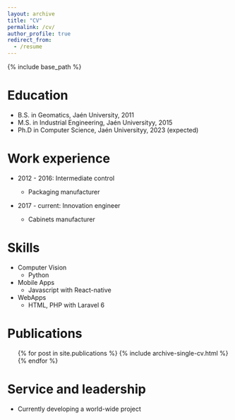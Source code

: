```yaml
---
layout: archive
title: "CV"
permalink: /cv/
author_profile: true
redirect_from:
  - /resume
---
```


{% include base_path %}

Education
======
* B.S. in Geomatics, Jaén University, 2011
* M.S. in Industrial Engineering, Jaén Universityy, 2015
* Ph.D in Computer Science, Jaén Universityy, 2023 (expected)

Work experience
======
* 2012 - 2016: Intermediate control
  * Packaging manufacturer

* 2017 - current: Innovation engineer
  * Cabinets manufacturer

Skills
======
* Computer Vision
  * Python
* Mobile Apps
  * Javascript with React-native
* WebApps
  * HTML, PHP with Laravel 6

Publications
======
  <ul>{% for post in site.publications %}
    {% include archive-single-cv.html %}
  {% endfor %}</ul>


Service and leadership
======
* Currently developing a world-wide project
